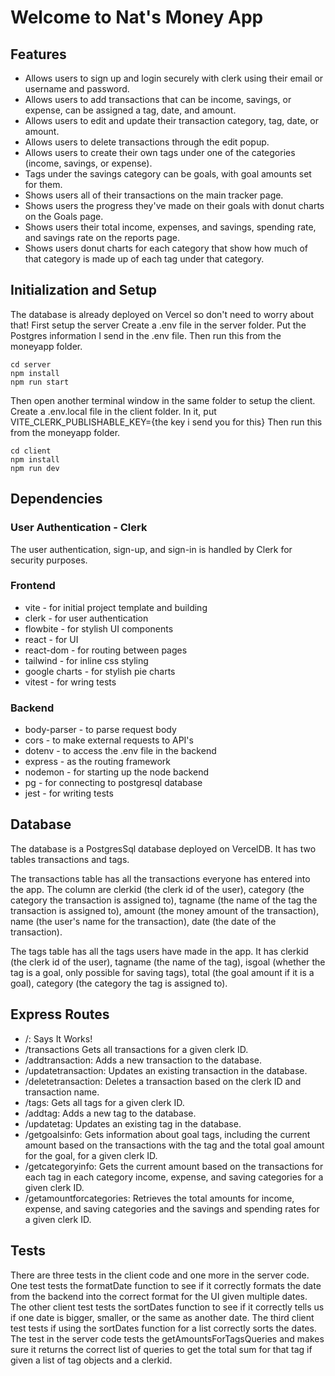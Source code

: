 # Welcome to Nat's Money App

## Features
- Allows users to sign up and login securely with clerk using their email or username and password.
- Allows users to add transactions that can be income, savings, or expense, can be assigned a tag, date, and amount.
- Allows users to edit and update their transaction category, tag, date, or amount.
- Allows users to delete transactions through the edit popup.
- Allows users to create their own tags under one of the categories (income, savings, or expense).
- Tags under the savings category can be goals, with goal amounts set for them.
- Shows users all of their transactions on the main tracker page.
- Shows users the progress they've made on their goals with donut charts on the Goals page.
- Shows users their total income, expenses, and savings, spending rate, and savings rate on the reports page.
- Shows users donut charts for each category that show how much of that category is made up of each tag under that category.

## Initialization and Setup

The database is already deployed on Vercel so don't need to worry about that!
First setup the server
Create a .env file in the server folder.
Put the Postgres information I send in the .env file.
Then run this from the moneyapp folder.
```
cd server
npm install
npm run start
```
Then open another terminal window in the same folder to setup the client.
Create a .env.local file in the client folder.
In it, put 
VITE_CLERK_PUBLISHABLE_KEY={the key i send you for this}
Then run this from the moneyapp folder.
```
cd client
npm install
npm run dev
```

## Dependencies

### User Authentication - Clerk
The user authentication, sign-up, and sign-in is handled by Clerk for security purposes.

### Frontend
- vite - for initial project template and building
- clerk - for user authentication
- flowbite - for stylish UI components
- react - for UI
- react-dom - for routing between pages
- tailwind - for inline css styling
- google charts - for stylish pie charts
- vitest - for wring tests

### Backend
- body-parser - to parse request body
- cors - to make external requests to API's
- dotenv - to access the .env file in the backend
- express - as the routing framework
- nodemon - for starting up the node backend
- pg - for connecting to postgresql database
- jest - for writing tests

## Database
The database is a PostgresSql database deployed on VercelDB. It has two tables transactions and tags.

The transactions table has all the transactions everyone has entered into the app. The column are clerkid (the clerk id of the user), category (the category the transaction is assigned to), tagname (the name of the tag the transaction is assigned to), amount (the money amount of the transaction), name (the user's name for the transaction), date (the date of the transaction).

The tags table has all the tags users have made in the app. It has clerkid (the clerk id of the user), tagname (the name of the tag), isgoal (whether the tag is a goal, only possible for saving tags), total (the goal amount if it is a goal), category (the category the tag is assigned to). 

## Express Routes
- /: Says It Works!
- /transactions Gets all transactions for a given clerk ID.
- /addtransaction: Adds a new transaction to the database.
- /updatetransaction: Updates an existing transaction in the database.
- /deletetransaction: Deletes a transaction based on the clerk ID and transaction name.
- /tags: Gets all tags for a given clerk ID.
- /addtag: Adds a new tag to the database.
- /updatetag: Updates an existing tag in the database.
- /getgoalsinfo: Gets information about goal tags, including the current amount based on the transactions with the tag and the total goal amount for the goal, for a given clerk ID.
- /getcategoryinfo: Gets the current amount based on the transactions for each tag in each category income, expense, and saving categories for a given clerk ID.
- /getamountforcategories: Retrieves the total amounts for income, expense, and saving categories and the savings and spending rates for a given clerk ID.

## Tests
There are three tests in the client code and one more in the server code. One test tests the formatDate function to see if it correctly formats the date from the backend into the correct format for the UI given multiple dates. The other client test tests the sortDates function to see if it correctly tells us if one date is bigger, smaller, or the same as another date. The third client test tests if using the sortDates function for a list correctly sorts the dates. The test in the server code tests the getAmountsForTagsQueries and makes sure it returns the correct list of queries to get the total sum for that tag if given a list of tag objects and a clerkid. 
